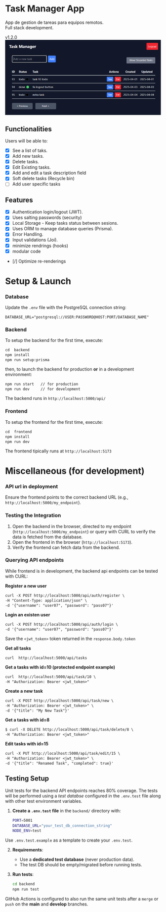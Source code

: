 # **Task Manager App**
App de gestion de tareas para equipos remotos.  
Full stack development.

v1.2.0
![alt text](./images/app-view.png)

## **Functionalities**
Users will be able to:
- [x] See a list of taks.
- [x] Add new tasks.
- [x] Delete tasks.
- [x] Edit Existing tasks.
- [x] Add and edit a task description field
- [x] Soft delete tasks (Recycle bin)
- [ ] Add user specific tasks

## **Features**
- [x] Authentication login/logout (JWT).
- [x] Uses salting passwords (security)
- [x] Local Storage - Keep tasks status between sesions.
- [x] Uses ORM to manage database queries (Prisma).
- [x] Error Handling.
- [x] Input validations (Joi).
- [x] minimize rendrings (hooks)
- [x] modular code
- [/] Optimize re-renderings

# **Setup & Launch**

### **Database**  
Update the `.env` file with the PostgreSQL connection string:
```
DATABASE_URL="postgresql://USER:PASSWORD@HOST:PORT/DATABASE_NAME"  
```  


### **Backend** 
To setup the backend for the first time, execute:
   ```
   cd  backend
   npm install
   npm run setup:prisma
   ```

then, to launch the backend for production **or** in a development environment:
   ```
   npm run start   // for production
   npm run dev     // for development 
   ```

The backend runs in `http://localhost:5000/api/`


### **Frontend**
To setup the frontend for the first time, execute:
   ```
   cd  frontend
   npm install
   npm run dev
   ```
The frontend tipically runs at `http://localhost:5173`



# **Miscellaneous (for development)**

### **API url in deployment**
Ensure the frontend points to the correct backend URL (e.g., `http://localhost:5000/my_endpoint`).


### **Testing the Integration**
1. Open the backend in the browser, directed to my endpoint (`http://localhost:5000/my_endpoint`) or query with CURL to verify the data is fetched from the database.
2. Open the frontend in the browser (`http://localhost:5173`).
3. Verify the frontend can fetch data from the backend.



### **Querying API endpoints**
While frontend is in development, the backend api endpoints can be tested with CURL:

**Register a new user**
```
curl -X POST http://localhost:5000/api/auth/register \
-H "Content-Type: application/json" \
-d '{"username": "user07", "password": "pass07"}'
```

**Login an existen user**
```
curl -X POST http://localhost:5000/api/auth/login \
-d '{"username": "user07", "password": "pass07"}'
```
Save the `<jwt_token>` token returned in the `response.body.token`  


**Get all tasks**
```
curl  http://localhost:5000/api/tasks 
```


**Get a tasks with id=10 (protected endpoint example)**
```
curl  http://localhost:5000/api/task/10 \
-H "Authorization: Bearer <jwt_token>" 
```

**Create a new task**
```
curl -X POST http://localhost:5000/api/task/new \
-H "Authorization: Bearer <jwt_token>" \
-d '{"title": "My New Task"}'
```

**Get a tasks with id=8**
```
$ curl -X DELETE http://localhost:5000/api/task/delete/8 \
-H "Authorization: Bearer <jwt_token>" 
```

**Edit tasks with id=15**
```
curl -X PUT http://localhost:5000/api/task/edit/15 \
-H "Authorization: Bearer <jwt_token>" \
-d '{"title": "Renamed Task", "completed": true}'
```


## **Testing Setup**
Unit tests for the backend API endpoints reaches 80% coverage. The tests will be performed using a _test databse_ configured in the `.env.test` file along with other test environment variables. 

1. **Create a `.env.test` file** in the `backend/` directory with:
   ```bash
   PORT=5001
   DATABASE_URL="your_test_db_connection_string"
   NODE_ENV=test
   ```
Use `.env.test.example` as a template to create your `.env.test`.

2. **Requirements**:
   - Use a **dedicated test database** (never production data).
   - The test DB should be empty/migrated before running tests.

3. **Run tests**:
   ```bash
   cd backend
   npm run test
   ```
GitHub Actions is configured to also run the same unit tests after a `merge` or `push` on the **main** and **develop** branches.
